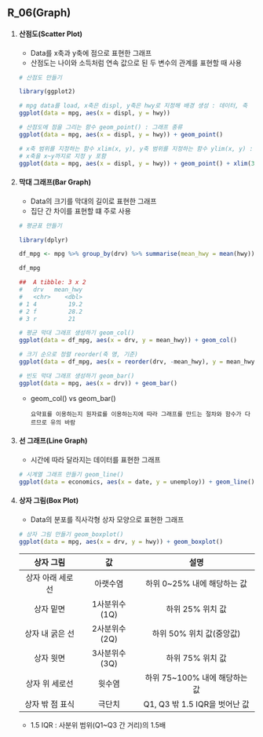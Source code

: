 ## R_06(Graph)

1. #### 산점도(Scatter Plot)

   - Data를 x축과 y축에 점으로 표현한 그래프
   - 산점도는 나이와 소득처럼 연속 값으로 된 두 변수의 관계를 표현할 때 사용

   ```R
   # 산점도 만들기
   
   library(ggplot2)
   
   # mpg data를 load, x축은 displ, y축은 hwy로 지정해 배경 생성 : 데이터, 축
   ggplot(data = mpg, aes(x = displ, y = hwy))
   
   # 산점도에 점을 그리는 함수 geom_point() : 그래프 종류
   ggplot(data = mpg, aes(x = displ, y = hwy)) + geom_point()
   
   # x축 범위를 지정하는 함수 xlim(x, y), y축 범위를 지정하는 함수 ylim(x, y) : 세부 설정
   # x축을 x~y까지로 지정 y 포함 
   ggplot(data = mpg, aes(x = displ, y = hwy)) + geom_point() + xlim(3, 6)
   ```

2. #### 막대 그래프(Bar Graph)

   - Data의 크기를 막대의 길이로 표현한 그래프
   - 집단 간 차이를 표현할 떄 주로 사용

   ```R
   # 평균표 만들기
   
   library(dplyr)
   
   df_mpg <- mpg %>% group_by(drv) %>% summarise(mean_hwy = mean(hwy))
   
   df_mpg
   
   ##  A tibble: 3 x 2
   #   drv   mean_hwy
   #   <chr>    <dbl>
   # 1 4         19.2
   # 2 f         28.2
   # 3 r         21 
   ```

   ```R
   # 평균 막대 그래프 생성하기 geom_col()
   ggplot(data = df_mpg, aes(x = drv, y = mean_hwy)) + geom_col()
   
   # 크기 순으로 정렬 reorder(축 명, 기준)
   ggplot(data = df_mpg, aes(x = reorder(drv, -mean_hwy), y = mean_hwy)) + geom_col() 
   ```

   ```R
   # 빈도 막대 그래프 생성하기 geom_bar()
   ggplot(data = mpg, aes(x = drv)) + geom_bar()
   ```

   * geom_col() vs geom_bar()

     ```
     요약표를 이용하는지 원자료를 이용하는지에 따라 그래프를 만드는 절차와 함수가 다르므로 유의 바람
     ```

3. #### 선 그래프(Line Graph)

   - 시간에 따라 달라지는 데이터를 표현한 그래프

   ```R
   # 시계열 그래프 만들기 geom_line()
   ggplot(data = economics, aes(x = date, y = unemploy)) + geom_line()
   ```

4. #### 상자 그림(Box Plot)

   - Data의 분포를 직사각형 상자 모양으로 표현한 그래프

   ```R
   # 상자 그림 만들기 geom_boxplot()
   ggplot(data = mpg, aes(x = drv, y = hwy)) + geom_boxplot()
   ```

   |    상자 그림     |      값       |             설명              |
   | :--------------: | :-----------: | :---------------------------: |
   | 상자 아래 세로선 |   아랫수염    |  하위 0~25% 내에 해당하는 값  |
   |    상자 밑면     | 1사분위수(1Q) |       하위 25% 위치 값        |
   | 상자 내 굵은 선  | 2사분위수(2Q) |   하위 50% 위치 값(중앙값)    |
   |    상자 윗면     | 3사분위수(3Q) |       하위 75% 위치 값        |
   |  상자 위 세로선  |    윗수염     | 하위 75~100% 내에 해당하는 값 |
   | 상자 밖 점 표식  |    극단치     | Q1, Q3 밖 1.5 IQR을 벗어난 값 |

   - 1.5 IQR : 사분위 범위(Q1~Q3 간 거리)의 1.5배